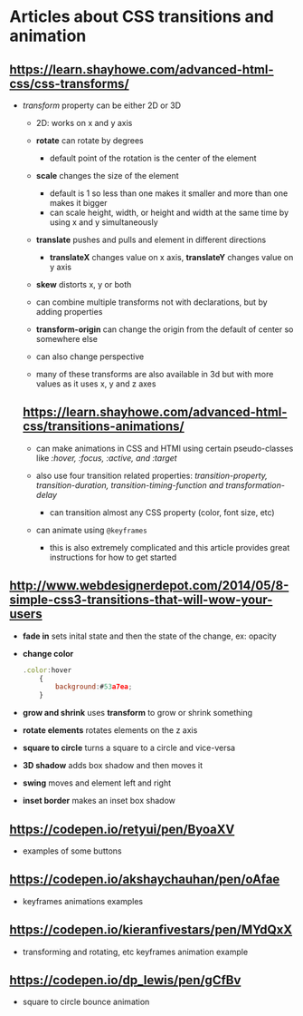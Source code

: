 # Articles about CSS transitions and animation

## https://learn.shayhowe.com/advanced-html-css/css-transforms/

* *transform* property can be either 2D or 3D
    * 2D: works on x and y axis
    * **rotate** can rotate by degrees
        * default point of the rotation is the center of the element
    * **scale** changes the size of the element
        * default is 1 so less than one makes it smaller and more than one makes it bigger
        * can scale height, width, or height and width at the same time by using x and y simultaneously
    * **translate** pushes and pulls and element in different directions
        * **translateX** changes value on x axis, **translateY** changes value on y axis
    * **skew** distorts x, y or both

    * can combine multiple transforms not with declarations, but by adding properties

    * **transform-origin** can change the origin from the default of center so somewhere else

    * can also change perspective

    * many of these transforms are also available in 3d but with more values as it uses x, y and z axes


    ## https://learn.shayhowe.com/advanced-html-css/transitions-animations/

    * can make animations in CSS and HTMl using certain pseudo-classes like *:hover, :focus, :active, and :target*

    * also use four transition related properties: *transition-property, transition-duration, transition-timing-function and transformation-delay*
        * can transition almost any CSS property (color, font size, etc)

    * can animate using ```@keyframes```
        * this is also extremely complicated and this article provides great instructions for how to get started


## http://www.webdesignerdepot.com/2014/05/8-simple-css3-transitions-that-will-wow-your-users

* **fade in** sets inital state and then the state of the change, ex: opacity

* **change color**
    ```js
    .color:hover
        {
            background:#53a7ea;
        }
    ```

* **grow and shrink** uses **transform** to grow or shrink something

* **rotate elements** rotates elements on the z axis

* **square to circle** turns a square to a circle and vice-versa

* **3D shadow** adds box shadow and then moves it

* **swing** moves and element left and right

* **inset border** makes an inset box shadow


## https://codepen.io/retyui/pen/ByoaXV

* examples of some buttons

## https://codepen.io/akshaychauhan/pen/oAfae

* keyframes animations examples

## https://codepen.io/kieranfivestars/pen/MYdQxX

* transforming and rotating, etc keyframes animation example

## https://codepen.io/dp_lewis/pen/gCfBv

* square to circle bounce animation

